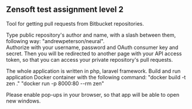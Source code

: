 <h2>Zensoft test assignment level 2</h2>

Tool for getting pull requests from Bitbucket repositories.

Type public repository's author and name, with a slash between them, following way: "andrewpeterson/neural".<br>
Authorize with your username, password and OAuth consumer key and secret. Then you will be redirected to another page with your API access token, so that you can access your private repository's pull requests.

The whole application is written in php, laravel framework.
Build and run application Docker container with the following command:
"docker build -t zen ."
"docker run -p 8000:80 --rm zen"

Please enable pop-ups in your browser, so that app will be able to open new windows.
